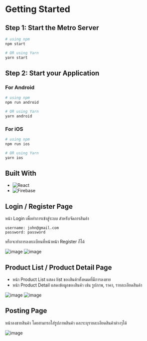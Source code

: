 # Getting Started

## Step 1: Start the Metro Server

```bash
# using npm
npm start

# OR using Yarn
yarn start
```

## Step 2: Start your Application

### For Android

```bash
# using npm
npm run android

# OR using Yarn
yarn android
```

### For iOS

```bash
# using npm
npm run ios

# OR using Yarn
yarn ios
```

## Built With ##
* ![React][React.js]
* ![Firebase][Firebase]

## Login / Register Page ##

หน้า Login เพื่อทำการเข้าสู่ระบบ สำหรับจัดการสินค้า
```
username: john@gmail.com
password: password
```
หรือจะทำการลงทะเบียนที่หน้าหน้า Register ก็ได้

![image](https://github.com/wavepharanyu/react-native-market/assets/30255415/6610c68f-1574-43eb-8a06-d2bce68c5698) ![image](https://github.com/wavepharanyu/react-native-market/assets/30255415/56e8cb27-836a-4c3c-83ba-526ad72b57d1)

## Product List / Product Detail Page ##

- หน้า Product List แสดง list ของสินค้าทั้งหมดที่มีการลงขาย
- หน้า Product Detail แสดงข้อมูลของสินค้า เช่น รูปภาพ, ราคา, รายละเอียดสินค้า

![image](https://github.com/wavepharanyu/react-native-market/assets/30255415/4bd4a89e-d88d-4dfe-8749-d5a70caf7e39) ![image](https://github.com/wavepharanyu/react-native-market/assets/30255415/2fda1a3a-bfa0-40e4-bce7-8fee270aa087)

## Posting Page ##

 หน้าลงขายสินค้า โดยสามารถใส่รูปภาพสินค้า และระบุรายละเอียดสินค้าต่างๆได้

![image](https://github.com/wavepharanyu/react-native-market/assets/30255415/567b5779-8081-45c6-b847-5b5cf9381f18)

[React.js]: https://img.shields.io/badge/React%20Native-20232A?style=for-the-badge&logo=react&logoColor=61DAFB
[Firebase]: https://img.shields.io/badge/Firebase-20232A?style=for-the-badge&logo=firebase

